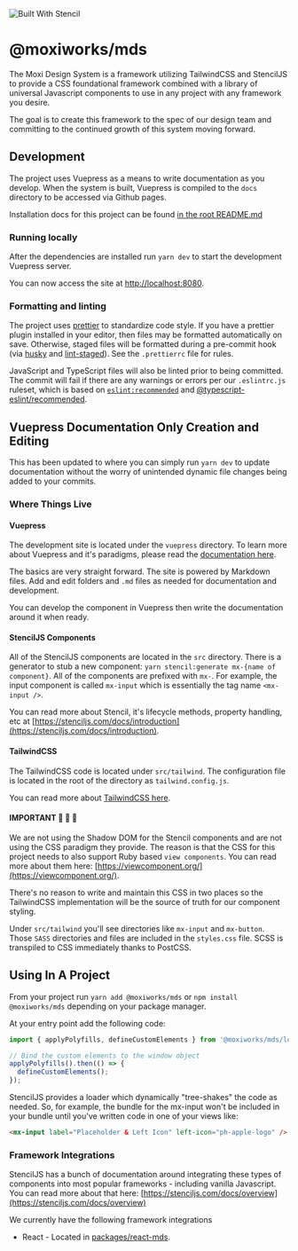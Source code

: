 ![Built With Stencil](https://img.shields.io/badge/-Built%20With%20Stencil-16161d.svg?logo=data%3Aimage%2Fsvg%2Bxml%3Bbase64%2CPD94bWwgdmVyc2lvbj0iMS4wIiBlbmNvZGluZz0idXRmLTgiPz4KPCEtLSBHZW5lcmF0b3I6IEFkb2JlIElsbHVzdHJhdG9yIDE5LjIuMSwgU1ZHIEV4cG9ydCBQbHVnLUluIC4gU1ZHIFZlcnNpb246IDYuMDAgQnVpbGQgMCkgIC0tPgo8c3ZnIHZlcnNpb249IjEuMSIgaWQ9IkxheWVyXzEiIHhtbG5zPSJodHRwOi8vd3d3LnczLm9yZy8yMDAwL3N2ZyIgeG1sbnM6eGxpbms9Imh0dHA6Ly93d3cudzMub3JnLzE5OTkveGxpbmsiIHg9IjBweCIgeT0iMHB4IgoJIHZpZXdCb3g9IjAgMCA1MTIgNTEyIiBzdHlsZT0iZW5hYmxlLWJhY2tncm91bmQ6bmV3IDAgMCA1MTIgNTEyOyIgeG1sOnNwYWNlPSJwcmVzZXJ2ZSI%2BCjxzdHlsZSB0eXBlPSJ0ZXh0L2NzcyI%2BCgkuc3Qwe2ZpbGw6I0ZGRkZGRjt9Cjwvc3R5bGU%2BCjxwYXRoIGNsYXNzPSJzdDAiIGQ9Ik00MjQuNywzNzMuOWMwLDM3LjYtNTUuMSw2OC42LTkyLjcsNjguNkgxODAuNGMtMzcuOSwwLTkyLjctMzAuNy05Mi43LTY4LjZ2LTMuNmgzMzYuOVYzNzMuOXoiLz4KPHBhdGggY2xhc3M9InN0MCIgZD0iTTQyNC43LDI5Mi4xSDE4MC40Yy0zNy42LDAtOTIuNy0zMS05Mi43LTY4LjZ2LTMuNkgzMzJjMzcuNiwwLDkyLjcsMzEsOTIuNyw2OC42VjI5Mi4xeiIvPgo8cGF0aCBjbGFzcz0ic3QwIiBkPSJNNDI0LjcsMTQxLjdIODcuN3YtMy42YzAtMzcuNiw1NC44LTY4LjYsOTIuNy02OC42SDMzMmMzNy45LDAsOTIuNywzMC43LDkyLjcsNjguNlYxNDEuN3oiLz4KPC9zdmc%2BCg%3D%3D&colorA=16161d&style=flat-square)

# @moxiworks/mds

The Moxi Design System is a framework utilizing TailwindCSS and StencilJS to provide a CSS foundational framework combined with a library of universal Javascript components to use in any project with any framework you desire.

The goal is to create this framework to the spec of our design team and committing to the continued growth of this system moving forward.

## Development

The project uses Vuepress as a means to write documentation as you develop. When the system is built, Vuepress is compiled to the `docs` directory to be accessed via Github pages.

Installation docs for this project can be found [in the root README.md](./packages/mds/README.md)

### Running locally
After the dependencies are installed run `yarn dev` to start the development Vuepress server.

You can now access the site at [http://localhost:8080](http://localhost:8080).

### Formatting and linting

The project uses [prettier](https://github.com/prettier/prettier) to standardize code style. If you have
a prettier plugin installed in your editor, then files may be formatted automatically on save. Otherwise,
staged files will be formatted during a pre-commit hook (via [husky](https://github.com/typicode/husky)
and [lint-staged](https://github.com/okonet/lint-staged)). See the `.prettierrc` file for rules.

JavaScript and TypeScript files will also be linted prior to being committed. The commit will fail if
there are any warnings or errors per our `.eslintrc.js` ruleset, which is based on [`eslint:recommended`](https://eslint.org/docs/rules/)
and [@typescript-eslint/recommended](https://github.com/typescript-eslint/typescript-eslint/blob/main/packages/eslint-plugin/docs/rules/README.md).

## Vuepress Documentation Only Creation and Editing

This has been updated to where you can simply run `yarn dev` to update documentation without the worry of unintended dynamic file changes being added to your commits.

### Where Things Live

#### Vuepress

The development site is located under the `vuepress` directory. To learn more about Vuepress and it's paradigms, please read the [documentation here](http://vuepress.vuejs.org/).

The basics are very straight forward. The site is powered by Markdown files. Add and edit folders and `.md` files as needed for documentation and development.

You can develop the component in Vuepress then write the documentation around it when ready.

#### StencilJS Components

All of the StencilJS components are located in the `src` directory. There is a generator to stub a new component: `yarn stencil:generate mx-{name of component}`. All of the components are prefixed with `mx-`. For example, the input component is called `mx-input` which is essentially the tag name `<mx-input />`.

You can read more about Stencil, it's lifecycle methods, property handling, etc at [https://stenciljs.com/docs/introduction](https://stenciljs.com/docs/introduction).

#### TailwindCSS

The TailwindCSS code is located under `src/tailwind`. The configuration file is located in the root of the directory as `tailwind.config.js`.

You can read more about [TailwindCSS here](http://tailwindcss.com/).

#### IMPORTANT :rotating_light: :rotating_light: :rotating_light:

We are not using the Shadow DOM for the Stencil components and are not using the CSS paradigm they provide. The reason is that the CSS for this project needs to also support Ruby based `view components`. You can read more about them here: [https://viewcomponent.org/](https://viewcomponent.org/).

There's no reason to write and maintain this CSS in two places so the TailwindCSS implementation will be the source of truth for our component styling.

Under `src/tailwind` you'll see directories like `mx-input` and `mx-button`. Those `SASS` directories and files are included in the `styles.css` file. SCSS is transpiled to CSS immediately thanks to PostCSS.

## Using In A Project

From your project run `yarn add @moxiworks/mds` or `npm install @moxiworks/mds` depending on your package manager.

At your entry point add the following code:

```js
import { applyPolyfills, defineCustomElements } from '@moxiworks/mds/loader';

// Bind the custom elements to the window object
applyPolyfills().then(() => {
  defineCustomElements();
});
```

StencilJS provides a loader which dynamically "tree-shakes" the code as needed. So, for example, the bundle for the mx-input won't be included in your bundle until you've written code in one of your views like:

```html
<mx-input label="Placeholder & Left Icon" left-icon="ph-apple-logo" />
```

### Framework Integrations

StencilJS has a bunch of documentation around integrating these types of components into most popular frameworks - including vanilla Javascript. You can read more about that here: [https://stenciljs.com/docs/overview](https://stenciljs.com/docs/overview)

We currently have the following framework integrations
- React - Located in [packages/react-mds](../mds-react/README.md). 
